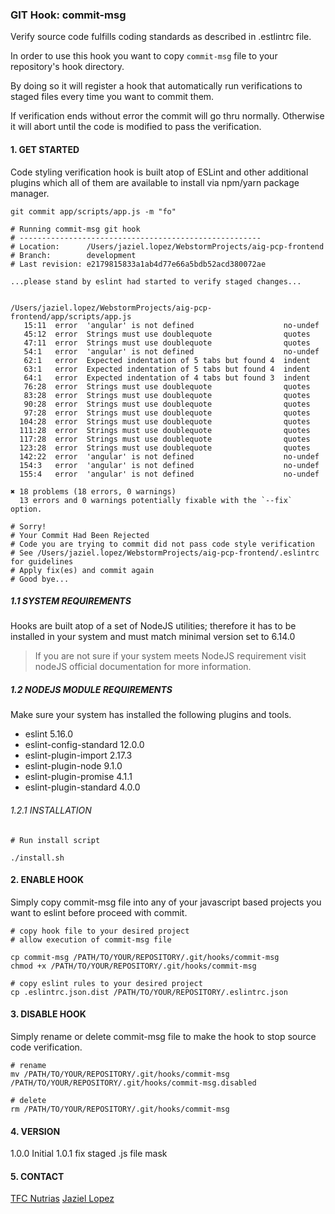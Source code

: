 ### GIT Hook: commit-msg

Verify source code fulfills coding standards as described in .estlintrc file.

In order to use this hook you want to copy ```commit-msg``` file to your repository's hook directory.

By doing so it will register a hook that automatically run verifications to staged files every time you want to commit them.

If verification ends without error the commit will go thru normally. Otherwise it will abort until the code is modified to pass the verification.

#### 1. GET STARTED

Code styling verification hook is built atop of ESLint and other additional plugins which all of them
are available to install via npm/yarn package manager.

```
git commit app/scripts/app.js -m "fo"

# Running commit-msg git hook
# ------------------------------------------------------
# Location:      /Users/jaziel.lopez/WebstormProjects/aig-pcp-frontend
# Branch:        development
# Last revision: e2179815833a1ab4d77e66a5bdb52acd380072ae

...please stand by eslint had started to verify staged changes...


/Users/jaziel.lopez/WebstormProjects/aig-pcp-frontend/app/scripts/app.js
   15:11  error  'angular' is not defined                    no-undef
   45:12  error  Strings must use doublequote                quotes
   47:11  error  Strings must use doublequote                quotes
   54:1   error  'angular' is not defined                    no-undef
   62:1   error  Expected indentation of 5 tabs but found 4  indent
   63:1   error  Expected indentation of 5 tabs but found 4  indent
   64:1   error  Expected indentation of 4 tabs but found 3  indent
   76:28  error  Strings must use doublequote                quotes
   83:28  error  Strings must use doublequote                quotes
   90:28  error  Strings must use doublequote                quotes
   97:28  error  Strings must use doublequote                quotes
  104:28  error  Strings must use doublequote                quotes
  111:28  error  Strings must use doublequote                quotes
  117:28  error  Strings must use doublequote                quotes
  123:28  error  Strings must use doublequote                quotes
  142:22  error  'angular' is not defined                    no-undef
  154:3   error  'angular' is not defined                    no-undef
  155:4   error  'angular' is not defined                    no-undef

✖ 18 problems (18 errors, 0 warnings)
  13 errors and 0 warnings potentially fixable with the `--fix` option.

# Sorry!
# Your Commit Had Been Rejected
# Code you are trying to commit did not pass code style verification
# See /Users/jaziel.lopez/WebstormProjects/aig-pcp-frontend/.eslintrc for guidelines
# Apply fix(es) and commit again
# Good bye...
```

##### 1.1  SYSTEM REQUIREMENTS

Hooks are built atop of a set of NodeJS utilities; therefore it has to be installed in your system and must match minimal version set to 6.14.0

> If you are not sure if your system meets NodeJS requirement visit nodeJS official documentation for more information.

##### 1.2 NODEJS MODULE REQUIREMENTS

Make sure your system has installed the following plugins and tools.
 
* eslint  5.16.0
* eslint-config-standard 12.0.0
* eslint-plugin-import 2.17.3
* eslint-plugin-node 9.1.0
* eslint-plugin-promise 4.1.1
* eslint-plugin-standard 4.0.0

######  1.2.1 INSTALLATION

```
# Run install script 

./install.sh

```

#### 2. ENABLE HOOK

Simply copy commit-msg file into any of your javascript based projects you want to eslint before proceed with commit.

```
# copy hook file to your desired project 
# allow execution of commit-msg file 

cp commit-msg /PATH/TO/YOUR/REPOSITORY/.git/hooks/commit-msg
chmod +x /PATH/TO/YOUR/REPOSITORY/.git/hooks/commit-msg

# copy eslint rules to your desired project
cp .eslintrc.json.dist /PATH/TO/YOUR/REPOSITORY/.eslintrc.json
```

#### 3. DISABLE HOOK

Simply rename or delete commit-msg file to make the hook to stop source code verification.

```
# rename 
mv /PATH/TO/YOUR/REPOSITORY/.git/hooks/commit-msg /PATH/TO/YOUR/REPOSITORY/.git/hooks/commit-msg.disabled 

# delete
rm /PATH/TO/YOUR/REPOSITORY/.git/hooks/commit-msg
```

#### 4. VERSION

1.0.0    Initial
1.0.1    fix staged .js file mask

#### 5. CONTACT

[TFC Nutrias](mailto:tfc_nutrias@thermofisher.com)
[Jaziel Lopez](mailto:jaziel.lopez@thermofisher.com)
